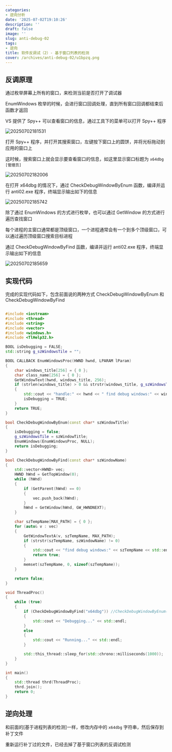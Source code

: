 ```yaml
---
categories:
- 逆向分析
date: '2025-07-02T19:10:26'
description: ''
draft: false
image: ''
slug: anti-debug-02
tags:
- 逆向
title: 软件反调试（2）- 基于窗口列表的检测
cover: /archives/anti-debug-02/u1bpzq.png
---
```


## 反调原理

通过枚举屏幕上所有的窗口，来检测当前是否打开了调试器

EnumWindows 枚举的时候，会进行窗口回调处理，直到所有窗口回调都结束后函数才返回

VS 提供了 Spy++ 可以查看窗口的信息，通过工具下的菜单可以打开 Spy++ 程序

![20250702181531](/archives/anti-debug-02/u1bpzq.png)

打开 Spy++ 程序，并打开其搜索窗口，左键按下窗口上的圆饼，并将光标拖动到应用的窗口上

这时候，搜索窗口上就会显示要查看窗口的信息，如这里显示窗口标题为 `x64dbg [管理员]`

![20250702182006](/archives/anti-debug-02/u3xabw.png)

在打开 x64dbg 的情况下，通过 CheckDebugWindowByEnum 函数，编译并运行 anti02.exe 程序，终端显示输出如下的信息

![20250702185742](/archives/anti-debug-02/uqefrh.png)


除了通过 EnumWindows 的方式进行枚举，也可以通过 GetWindow 的方式进行遍历查找窗口

每个进程的主窗口通常都是顶级窗口，一个进程通常会有一个到多个顶级窗口，可以通过遍历顶级窗口搜索目标进程

通过 CheckDebugWindowByFind 函数，编译并运行 anti02.exe 程序，终端显示输出如下的信息

![20250702185659](/archives/anti-debug-02/upwuz2.png)

## 实现代码

完成的实现代码如下，包含前面说的两种方式 CheckDebugWindowByEnum 和 CheckDebugWindowByFind

```c++

#include <iostream>
#include <thread>
#include <string>
#include <vector>
#include <windows.h>
#include <TlHelp32.h>

BOOL isDebugging = FALSE;
std::string g_szWindowsTile = "";

BOOL CALLBACK EnumWindowsProc(HWND hwnd, LPARAM lParam)
{
    char windows_title[256] = { 0 };
    char class_name[256] = { 0 };
    GetWindowText(hwnd, windows_title, 256);
    if (strlen(windows_title) > 0 && strstr(windows_title, g_szWindowsTile.c_str()) != 0)
    {
        std::cout << "handle:" << hwnd << " find debug windows:" << windows_title << std::endl;
        isDebugging = TRUE;
    }
    return TRUE;
}

bool CheckDebugWindowByEnum(const char* szWindowTitle)
{
    isDebugging = false;
    g_szWindowsTile = szWindowTitle;
    EnumWindows(EnumWindowsProc, NULL);
    return isDebugging;
}

bool CheckDebugWindowByFind(const char* szWindowName)
{
    std::vector<HWND> vec;
    HWND hWnd = GetTopWindow(0);
    while (hWnd)
    {
        if (GetParent(hWnd) == 0)
        {
            vec.push_back(hWnd);
        }
        hWnd = GetWindow(hWnd, GW_HWNDNEXT);
    }

    char szTempName[MAX_PATH] = { 0 };
    for (auto& v : vec)
    {
        GetWindowTextA(v, szTempName, MAX_PATH);
        if (strstr(szTempName, szWindowName) != 0)
        {
            std::cout << "find debug windows:" << szTempName << std::endl;
            return true;
        }
        memset(szTempName, 0, sizeof(szTempName));
    }

    return false;
}

void ThreadProc()
{
    while (true)
    {
        if (CheckDebugWindowByFind("x64dbg")) //CheckDebugWindowByEnum("x64dbg")
        {
            std::cout << "Debugging..." << std::endl;
        }
        else
        {
            std::cout << "Running..." << std::endl;
        }

        std::this_thread::sleep_for(std::chrono::milliseconds(1000));
    }
}

int main()
{
    std::thread thrd(ThreadProc);
    thrd.join();
    return 0;
}
```

## 逆向处理

和前面的[基于进程列表的检测]一样，修改内存中的 `x64dbg` 字符串，然后保存到补丁文件

重新运行补丁过的文件，已经去掉了基于窗口列表的反调试检测


